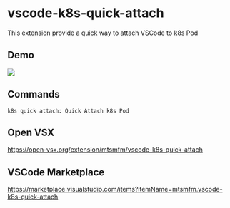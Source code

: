# vscode-k8s-quick-attach

This extension provide a quick way to attach VSCode to k8s Pod

## Demo

![](https://raw.githubusercontent.com/mtsmfm/vscode-k8s-quick-attach/main/demo.gif)

## Commands

```
k8s quick attach: Quick Attach k8s Pod
```

## Open VSX

https://open-vsx.org/extension/mtsmfm/vscode-k8s-quick-attach

## VSCode Marketplace

https://marketplace.visualstudio.com/items?itemName=mtsmfm.vscode-k8s-quick-attach
